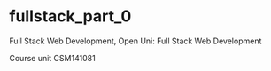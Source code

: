 # fullstack_part_0

Full Stack Web Development, Open Uni: Full Stack Web Development

Course unit CSM141081
